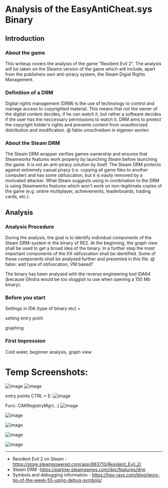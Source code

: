 # Analysis of the EasyAntiCheat.sys Binary

## Introduction
### About the game
This writeup covers the analysis of the game "Resident Evil 2". The analysis will be taken on the Steams version of the game which will include, apart from the publishers own anti-piracy system, the Steam Digial Rights Management.

### Definition of a DRM
Digital rights management (DRM) is the use of technology to control and manage access to copyrighted material. This means that not the owner of the digital content decides, if he can watch it, but rather a software decides if the user has the neccessary permissions to watch it. DRM aims to protect the copyright holder’s rights and prevents content from unauthorized distribution and modification.
@ fabio umschreiben in eigenen worten

### About the Steam DRM
The Steam DRM wrapper verifies games ownership and ensures that Steamworks features work properly by launching Steam before launching the game.
It is not an anti-piracy solution by itself. The Steam DRM protects against extremely casual piracy (i.e. copying all game files to another computer) and has some obfuscation, but it is easily removed by a motivated attacker.
What Steam suggests using in combination to the DRM is using Steamworks features which won't work on non-legitimate copies of the game (e.g. online multiplayer, achievements, leaderboards, trading cards, etc.).

## Analysis
### Analysis Procedure
During the analysis, the goal is to identify individual components of the Steam DRM-system in the binary of RE2. At the beginning, the graph view shall be used to get a broad idea of the binary. In a further step the most important components of the XX obfuscation shall be identified. Some of these components shall be analysed further and presented in this file.
@ fabio: add type of obfuscation, VM based?

The binary has been analysed with the reverse engineering tool IDA64 (because Ghidra would be too sluggish to use when opening a 150 Mb binary).

### Before you start
Settings in IDA (type of binary etc)
<CTRL> + <E>

setting entry point

graphing

### First Impression
Cold water, beginner analysis, graph view




# Temp Screenshots:

![image](https://github.com/OpaxIV/hslu_secproj/assets/93701325/3b5dd815-7384-4016-b18d-3c4cdeb4d18a)
![image](https://github.com/OpaxIV/hslu_secproj/assets/93701325/184ddcaa-35b7-44f1-b10e-2e1e2c4041ab)

entry points CTRL + E:
![image](https://github.com/OpaxIV/hslu_secproj/assets/93701325/97fe3a24-cfe6-48e9-b0c7-6430d6768458)

Func: CAKRegistryMgr(...)
![image](https://github.com/OpaxIV/hslu_secproj/assets/93701325/a9f1fff8-3ffb-4117-9967-3ea648a915a0)

![image](https://github.com/OpaxIV/hslu_secproj/assets/93701325/0acd15ed-e0d0-4de4-9244-157fd8f8c68a)

![image](https://github.com/OpaxIV/hslu_secproj/assets/93701325/3fc24d89-7096-4e9c-9532-7de6955c6775)

![image](https://github.com/OpaxIV/hslu_secproj/assets/93701325/ce0c8d9f-5153-4eec-9427-d0276f92386f)

![image](https://github.com/OpaxIV/hslu_secproj/assets/93701325/f7d9b0ae-d657-410f-87f2-b39d18d50156)










---
- Resident Evil 2 on Steam - https://store.steampowered.com/app/883710/Resident_Evil_2/
- Steam DRM -https://partner.steamgames.com/doc/features/drm
- Symbols and debugging information - https://hex-rays.com/blog/igors-tip-of-the-week-55-using-debug-symbols/
